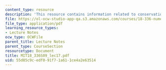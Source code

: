 ```yaml
---
content_type: resource
description: 'This resource contains information related to conservation laws. '
file: https://ol-ocw-studio-app-qa.s3.amazonaws.com/courses/18-336-numerical-methods-for-partial-differential-equations-spring-2009/55d85c9cedf091f71a611ce4a2e63514_MIT18_336S09_lec17.pdf
file_type: application/pdf
learning_resource_types:
- Lecture Notes
ocw_type: OCWFile
parent_title: Lecture Notes
parent_type: CourseSection
resourcetype: Document
title: MIT18_336S09_lec17.pdf
uid: 55d85c9c-edf0-91f7-1a61-1ce4a2e63514
---
```

